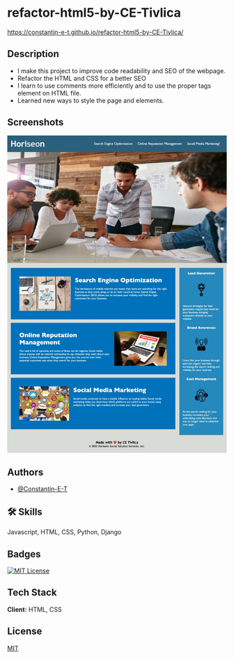 # refactor-html5-by-CE-Tivlica

<https://constantin-e-t.github.io/refactor-html5-by-CE-Tivlica/>

## Description

- I make this project to improve code readability and SEO of the webpage.
- Refactor the HTML and CSS for a better SEO
- I learn to use comments more efficiently and to use the proper tags element on HTML file.
- Learned new ways to style the page and elements.

## Screenshots

![App Screenshot](./assets/images/Horiseon_Website.png)

## Authors

- [@Constantin-E-T](https://github.com/Constantin-E-T/)

## 🛠 Skills

Javascript, HTML, CSS, Python, Django

## Badges

[![MIT License](https://img.shields.io/badge/License-MIT-green.svg)](https://choosealicense.com/licenses/mit/)

## Tech Stack

**Client:** HTML, CSS

## License

[MIT](https://choosealicense.com/licenses/mit/)
